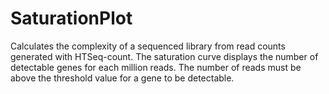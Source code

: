 # SaturationPlot

Calculates the complexity of a sequenced library from read counts generated with HTSeq-count. The saturation curve displays the number of detectable genes for each million reads. The number of reads must be above the threshold value for a gene to be detectable.
